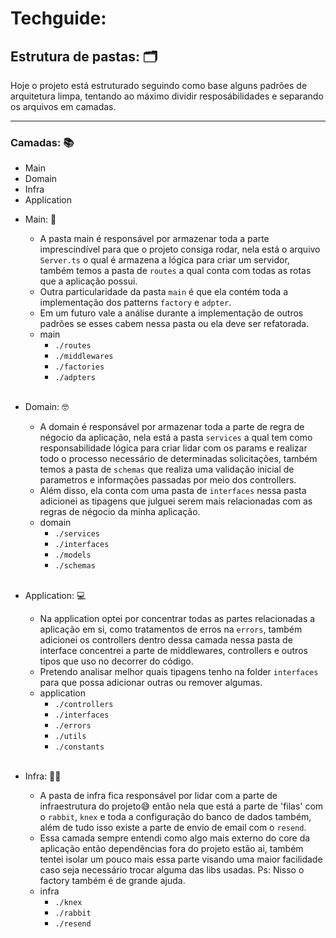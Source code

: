 # Techguide:

## Estrutura de pastas: 🗂️
Hoje o projeto está estruturado seguindo como base alguns padrões de arquitetura limpa, tentando ao máximo dividir resposábilidades e separando
os arquivos em camadas. 
___

### Camadas: 📚
* Main
* Domain
* Infra
* Application


- Main: 🎯
    -  A pasta main é responsável por armazenar toda a parte imprescindível para que o projeto consiga rodar, nela está o arquivo `Server.ts` o qual é armazena a lógica para criar um servidor, também temos a pasta de `routes` a qual conta com todas as rotas que a aplicação possui.
    -  Outra particularidade da pasta `main` é que ela contém toda a implementação dos patterns `factory` e `adpter`. 
    - Em um futuro vale a análise durante a implementação de outros padrões se esses cabem nessa pasta ou ela deve ser refatorada.
    - main 
        - `./routes`
        - `./middlewares`
        - `./factories`
        - `./adpters`
    </br>

- Domain: 🤓
    -  A domain é responsável por armazenar toda a parte de regra de négocio da aplicação, nela está a pasta `services` a qual tem como responsabilidade lógica para criar lidar com os params e realizar todo o processo necessário de determinadas solicitações, também temos a pasta de `schemas` que realiza uma validação inicial de parametros e informações passadas por meio dos controllers.
    -  Além disso, ela conta com uma pasta de `interfaces` nessa pasta adicionei as tipagens que julguei serem mais relacionadas com as regras de négocio da minha aplicação.
    - domain 
        - `./services`
        - `./interfaces`
        - `./models`
        - `./schemas`
    </br>

- Application: 💻
    -  Na application optei por concentrar todas as partes relacionadas a aplicação em si, como tratamentos de erros na `errors`, também adicionei os controllers dentro dessa camada nessa pasta de interface concentrei a parte de middlewares, controllers e outros tipos que uso no decorrer do código.
    - Pretendo analisar melhor quais tipagens tenho na folder `interfaces` para que possa adicionar outras ou remover algumas. 
    - application 
        - `./controllers`
        - `./interfaces`
        - `./errors`
        - `./utils`
        - `./constants`
    </br>

- Infra: 👷‍♀️
    -  A pasta de infra fica responsável por lidar com a parte de infraestrutura do projeto😅 então nela que está a parte de 'filas' com o `rabbit`, `knex` e toda a configuração do banco de dados também, além de tudo isso existe a parte de envio de email com o `resend`.
    -  Essa camada sempre entendi como algo mais externo do core da aplicação então dependências fora do projeto estão ai, também tentei isolar um pouco mais essa parte visando uma maior facilidade caso seja necessário trocar alguma das libs usadas. Ps: Nisso o factory também é de grande ajuda.
    - infra 
        - `./knex`
        - `./rabbit`
        - `./resend`
    </br>
